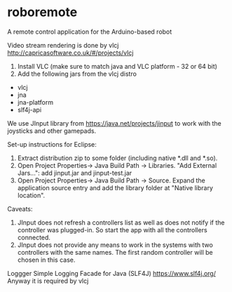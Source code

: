 # roboremote
A remote control application for the Arduino-based robot

Video stream rendering is done by vlcj
http://capricasoftware.co.uk/#/projects/vlcj
1. Install VLC (make sure to match java and VLC platform - 32 or 64 bit)
2. Add the following jars from the vlcj distro
  - vlcj
  - jna 
  - jna-platform
  - slf4j-api  


 We use JInput library from https://java.net/projects/jinput to work with the joysticks and other gamepads. 

 Set-up instructions for Eclipse:
 1. Extract distribution zip to some folder (including native *.dll and *.so).
 2. Open Project Properties-> Java Build Path -> Libraries. "Add External Jars...": add jinput.jar and jinput-test.jar
 3. Open Project Properties-> Java Build Path -> Source. Expand the application source entry and add the library folder at "Native library location".
  
 Caveats: 
 1. JInput does not refresh a controllers list as well as does not notify if the controller was plugged-in. So start the app with all the controllers connected.
 2. JInput does not provide any means to work in the systems with two controllers with the same names. The first random controller will be chosen in this case.
 
 
 Loggger
 Simple Logging Facade for Java (SLF4J)  https://www.slf4j.org/
 Anyway it is required by vlcj